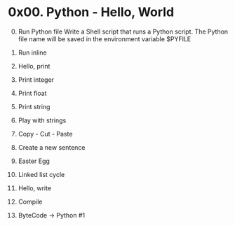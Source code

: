 # 0x00. Python - Hello, World

0. Run Python file
Write a Shell script that runs a Python script.
The Python file name will be saved in the environment variable $PYFILE


1. Run inline
2. Hello, print
3. Print integer
4. Print float
5. Print string
6. Play with strings
7. Copy - Cut - Paste
8. Create a new sentence
9. Easter Egg
10. Linked list cycle
11. Hello, write
12. Compile
13. ByteCode -> Python #1
